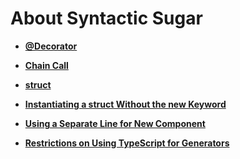 # About Syntactic Sugar<a name="EN-US_TOPIC_0000001157228877"></a>

-   **[@Decorator](ts-syntactic-sugar-decorator.md)**  

-   **[Chain Call](ts-syntactic-sugar-chaining.md)**  

-   **[struct](ts-syntactic-sugar-struct.md)**  

-   **[Instantiating a struct Without the new Keyword](ts-instantiating-a-struct-without-new-keyword.md)**  

-   **[Using a Separate Line for New Component](ts-using-a-separate-line-for-new-component.md)**  

-   **[Restrictions on Using TypeScript for Generators](ts-restrictions-for-generators.md)**  


